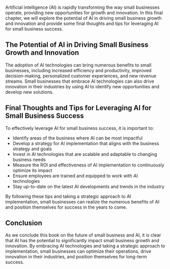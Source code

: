 
Artificial intelligence (AI) is rapidly transforming the way small businesses operate, providing new opportunities for growth and innovation. In this final chapter, we will explore the potential of AI in driving small business growth and innovation and provide some final thoughts and tips for leveraging AI for small business success.

The Potential of AI in Driving Small Business Growth and Innovation
-------------------------------------------------------------------

The adoption of AI technologies can bring numerous benefits to small businesses, including increased efficiency and productivity, improved decision-making, personalized customer experiences, and new revenue streams. Small businesses that embrace AI technologies can also drive innovation in their industries by using AI to identify new opportunities and develop new solutions.

Final Thoughts and Tips for Leveraging AI for Small Business Success
--------------------------------------------------------------------

To effectively leverage AI for small business success, it is important to:

* Identify areas of the business where AI can be most impactful
* Develop a strategy for AI implementation that aligns with the business strategy and goals
* Invest in AI technologies that are scalable and adaptable to changing business needs
* Measure the ROI and effectiveness of AI implementation to continuously optimize its impact
* Ensure employees are trained and equipped to work with AI technologies
* Stay up-to-date on the latest AI developments and trends in the industry

By following these tips and taking a strategic approach to AI implementation, small businesses can realize the numerous benefits of AI and position themselves for success in the years to come.

Conclusion
----------

As we conclude this book on the future of small business and AI, it is clear that AI has the potential to significantly impact small business growth and innovation. By embracing AI technologies and taking a strategic approach to implementation, small businesses can optimize their operations, drive innovation in their industries, and position themselves for long-term success.